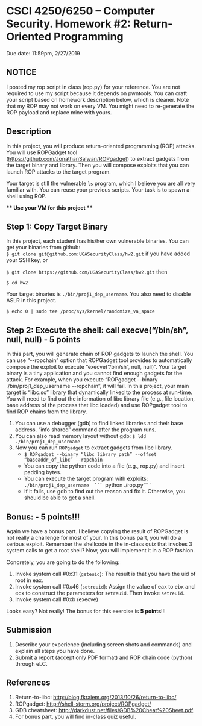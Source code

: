 # **CSCI 4250/6250 – Computer Security. Homework #2: Return-Oriented Programming**

Due date: 11:59pm, 2/27/2019


## **NOTICE**

I posted my rop script in class (rop.py) for your reference.
You are not required to use my script because it depends on pwntools.
You can craft your script based on homework description below, which is cleaner.
Note that my ROP may not work on every VM. You might need to re-generate the ROP payload and replace mine with yours.

## **Description**

In this project, you will produce return-oriented programming (ROP) attacks. You will use ROPGadget tool (https://github.com/JonathanSalwan/ROPgadget) to extract gadgets from the target binary and library. Then you will compose exploits that you can launch ROP attacks to the target program. 


Your target is still the vulnerable `ls` program, which I believe you are all very familiar with. You can reuse your previous scripts. Your task is to spawn a shell using ROP.

**\*\* Use your VM for this project \*\***



## Step 1: Copy Target Binary

In this project, each student has his/her own vulnerable binaries. You can get your binaries from github:  
`$ git clone git@github.com:UGASecurityClass/hw2.git` if you have added your SSH key, or

`$ git clone https://github.com/UGASecurityClass/hw2.git` then

`$ cd hw2`

Your target binaries is `./bin/proj1_dep_username`. You also need to disable ASLR in this project.

`$ echo 0 | sudo tee /proc/sys/kernel/randomize_va_space`

## Step 2: Execute the shell: call execve(“/bin/sh”, null, null) - 5 points


In this part, you will generate chain of ROP gadgets to launch the shell. You can use “--ropchain” option that ROPGadget tool provides to automatically compose the exploit to execute “execve(“/bin/sh”, null, null)”. Your target binary is a tiny application and you cannot find enough gadgets for the attack. For example, when you execute “ROPgadget --binary ./bin/proj1_dep_username --ropchain”, it will fail. 
In this project, your main target is “libc.so” library that dynamically linked to the process at run-time. You will need to find out the information of libc library file (e.g., file location, base address of the process that libc loaded) and use ROPgadget tool to find ROP chains from the library. 



1.	You can use a debugger (gdb) to find linked libraries and their base address. “info shared” command after the program runs.
2.	You can also read memory layout without gdb: `$ ldd ./bin/proj1_dep_username`
3.	Now you can run `ROPgadget` to extract gadgets from libc library.
    * `$ ROPgadget --binary “libc_library_path” --offset “baseaddr_of_libc” --ropchain`
    * You can copy the python code into a file (e.g., rop.py) and insert padding bytes.
    * You can execute the target program with exploits: `./bin/proj1_dep_username  ``` `python ./rop.py``` `
    * If it fails, use gdb to find out the reason and fix it. Otherwise, you should be able to get a shell.

## Bonus: - 5 points!!!

Again we have a bonus part. I believe copying the result of ROPGadget is not really a challenge for most of your. In this bonus part, you will do a serious exploit. Remember the shellcode in the in-class quiz that invokes 3 system calls to get a root shell? Now, you will implement it in a ROP fashion. 

Concretely, you are going to do the following:
1. Invoke system call #0x31 (`geteuid`): The result is that you have the uid of root in eax.
2. Invoke system call #0x46 (`setreuid`): Assign the value of eax to ebx and ecx to construct the parameters for `setreuid`. Then invoke `setreuid`.
3. Invoke system call #0xb (execve)

Looks easy? Not really! The bonus for this exercise is **5 points**!!!


## Submission

1. Describe your experience (including screen shots and commands) and explain all steps you have done.
2.	Submit a report (accept only PDF format) and ROP chain code (python) through eLC.

## References

1. Return-to-libc: http://blog.fkraiem.org/2013/10/26/return-to-libc/
2. ROPgadget: http://shell-storm.org/project/ROPgadget/
3. GDB cheatsheet: http://darkdust.net/files/GDB%20Cheat%20Sheet.pdf
4. For bonus part, you will find in-class quiz useful.


